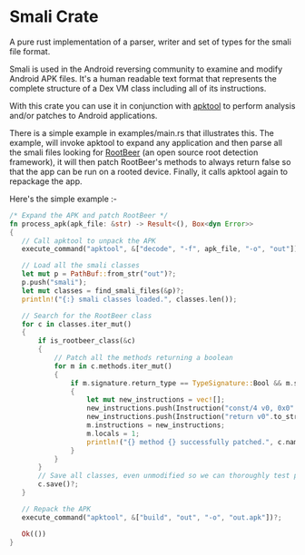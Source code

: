 # Smali Crate

A pure rust implementation of a parser, writer and set of types for the smali file format.

Smali is used in the Android reversing community to examine and modify Android APK files. It's a human readable text format that represents the complete structure of a Dex VM class including all of its instructions. 

With this crate you can use it in conjunction with [apktool](https://ibotpeaches.github.io/Apktool/) to perform analysis and/or patches to Android applications. 

There is a simple example in examples/main.rs that illustrates this. The example, will invoke apktool to expand any application and then parse all the smali files looking for [RootBeer](https://github.com/scottyab/rootbeer) (an open source root detection framework), it will then patch RootBeer's methods to always return false so that the app can be run on a rooted device.
Finally, it calls apktool again to repackage the app.

Here's the simple example :-

```rust
/* Expand the APK and patch RootBeer */
fn process_apk(apk_file: &str) -> Result<(), Box<dyn Error>>
{
   // Call apktool to unpack the APK
   execute_command("apktool", &["decode", "-f", apk_file, "-o", "out"])?;

   // Load all the smali classes
   let mut p = PathBuf::from_str("out")?;
   p.push("smali");
   let mut classes = find_smali_files(&p)?;
   println!("{:} smali classes loaded.", classes.len());

   // Search for the RootBeer class
   for c in classes.iter_mut()
   {
       if is_rootbeer_class(&c)
       {
           // Patch all the methods returning a boolean
           for m in c.methods.iter_mut()
           {
               if m.signature.return_type == TypeSignature::Bool && m.signature.args.len() == 0
               {
                   let mut new_instructions = vec![];
                   new_instructions.push(Instruction("const/4 v0, 0x0".to_string())); // Set v0 to false
                   new_instructions.push(Instruction("return v0".to_string()));       // return v0
                   m.instructions = new_instructions;
                   m.locals = 1;
                   println!("{} method {} successfully patched.", c.name.as_java_type(), &m.name);
               }
           }
       }
       // Save all classes, even unmodified so we can thoroughly test parser and writer
       c.save()?;
   }

   // Repack the APK
   execute_command("apktool", &["build", "out", "-o", "out.apk"])?;

   Ok(())
}
```
